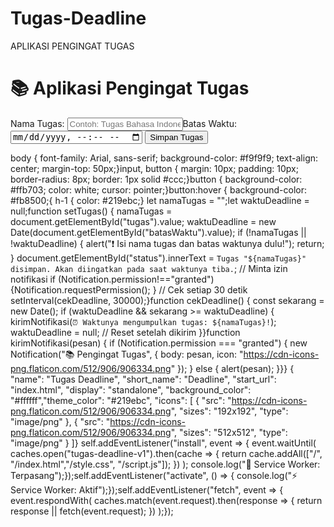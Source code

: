 # Tugas-Deadline
APLIKASI PENGINGAT TUGAS 
<!DOCTYPE html><html lang="id"><head>  <meta charset="UTF-8"> <meta name="viewport" content="width=device-width, initial-scale=1.0"><title>TugasDeadline</title>  <linkrel="stylesheet"href="style.css">  <!-- Tambahan untuk PWA -->  <link rel="manifest" href="manifest.json">  <meta name="theme-color" content="#219ebc"></head><body> <h1>📚 Aplikasi Pengingat Tugas</h1>  <label for="tugas">Nama Tugas:</label>  <input type="text" id="tugas" placeholder="Contoh: Tugas Bahasa Indonesia"><label for="deadline">Batas Waktu:</label>  <input type="datetime-local" id="deadline">  <button onclick="setTugas()">Simpan Tugas</button> <p id="status"></p> <script src="script.js"></script>  <!-- Daftarkan Service Worker -->  <script>    if ("serviceWorker" in navigator) {      navigator.serviceWorker.register("service-worker.js")        .then(() => console.log("✅ Service Worker terdaftar"))        .catch(err => console.error("❌ Gagal daftar SW:", err));    }  </script></body></html>
body { font-family: Arial, sans-serif;  background-color: #f9f9f9;  text-align: center;  margin-top: 50px;}input, button {  margin: 10px;  padding: 10px;  border-radius: 8px;  border: 1px solid #ccc;}button {  background-color: #ffb703;  color: white;  cursor: pointer;}button:hover {  background-color: #fb8500;{ h-1 {  color: #219ebc;}
let namaTugas = "";let waktuDeadline = null;function setTugas() {  namaTugas = document.getElementById("tugas").value;  waktuDeadline = new Date(document.getElementById("batasWaktu").value);  if (!namaTugas || !waktuDeadline) {    alert("❗ Isi nama tugas dan batas waktunya dulu!");    return;  }  document.getElementById("status").innerText =    `Tugas "${namaTugas}" disimpan. Akan diingatkan pada saat waktunya tiba.`;  // Minta izin notifikasi  if (Notification.permission!=="granted") {Notification.requestPermission();  }  // Cek setiap 30 detik  setInterval(cekDeadline, 30000);}function cekDeadline() {  const sekarang = new Date();  if (waktuDeadline && sekarang >= waktuDeadline) {    kirimNotifikasi(`⏰ Waktunya mengumpulkan tugas: ${namaTugas}!`);    waktuDeadline = null; // Reset setelah dikirim  }}function kirimNotifikasi(pesan) {  if (Notification.permission === "granted") {    new Notification("📚 Pengingat Tugas", {      body: pesan,      icon: "https://cdn-icons-png.flaticon.com/512/906/906334.png"    });  } else {    alert(pesan); }}}
{  "name": "Tugas Deadline",  "short_name": "Deadline",  "start_url": "index.html",  "display": "standalone", "background_color": "#ffffff","theme_color": "#219ebc",  "icons": [    {      "src": "https://cdn-icons-png.flaticon.com/512/906/906334.png",      "sizes": "192x192",      "type": "image/png"    },    {      "src": "https://cdn-icons-png.flaticon.com/512/906/906334.png",      "sizes": "512x512",      "type": "image/png"    }  ]}
self.addEventListener("install", event => {  event.waitUntil(    caches.open("tugas-deadline-v1").then(cache => {      return cache.addAll(["/", "/index.html","/style.css", "/script.js"]);    })  );  console.log("🧩 Service Worker: Terpasang");});self.addEventListener("activate", () => {  console.log("⚡ Service Worker: Aktif");});self.addEventListener("fetch", event => {  event.respondWith(    caches.match(event.request).then(response => {      return response || fetch(event.request);    })  );});
